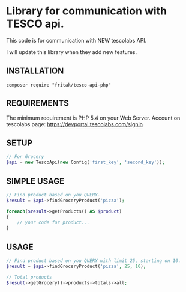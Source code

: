 Library for communication with TESCO api.
========================

This code is for communication with NEW tescolabs API.

I will update this library when they add new features.

INSTALLATION
------------

```
composer require "fritak/tesco-api-php"
```

REQUIREMENTS
------------
The minimum requirement is PHP 5.4 on your Web Server.
Account on tescolabs page: https://devportal.tescolabs.com/signin


## SETUP
```php
// For Grocery
$api = new TescoApi(new Config('first_key', 'second_key'));
```

## SIMPLE USAGE
```php
// Find product based on you QUERY.
$result = $api->findGroceryProduct('pizza');

foreach($result->getProducts() AS $product)
{
    // your code for product...
}
```

## USAGE
```php
// Find product based on you QUERY with limit 25, starting on 10.
$result = $api->findGroceryProduct('pizza', 25, 10);

// Total products
$result->getGrocery()->products->totals->all;
```

